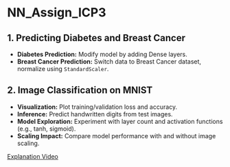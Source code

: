 # NN_Assign_ICP3


## 1. Predicting Diabetes and Breast Cancer
- **Diabetes Prediction:** Modify model by adding Dense layers.
- **Breast Cancer Prediction:** Switch data to Breast Cancer dataset, normalize using `StandardScaler`.

## 2. Image Classification on MNIST
- **Visualization:** Plot training/validation loss and accuracy.
- **Inference:** Predict handwritten digits from test images.
- **Model Exploration:** Experiment with layer count and activation functions (e.g., tanh, sigmoid).
- **Scaling Impact:** Compare model performance with and without image scaling.

[Explanation Video](https://drive.google.com/file/d/1ydRz3ycB0HKaAQBQkltThOZFpq5RlYDZ/view?usp=sharing)
